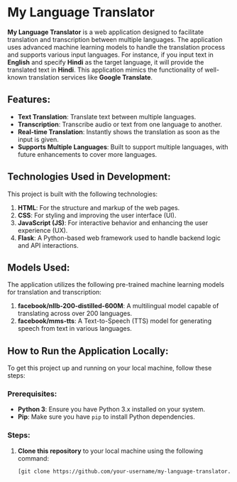 # My Language Translator

**My Language Translator** is a web application designed to facilitate translation and transcription between multiple languages. The application uses advanced machine learning models to handle the translation process and supports various input languages. For instance, if you input text in **English** and specify **Hindi** as the target language, it will provide the translated text in **Hindi**. This application mimics the functionality of well-known translation services like **Google Translate**.

## Features:

- **Text Translation**: Translate text between multiple languages.
- **Transcription**: Transcribe audio or text from one language to another.
- **Real-time Translation**: Instantly shows the translation as soon as the input is given.
- **Supports Multiple Languages**: Built to support multiple languages, with future enhancements to cover more languages.

## Technologies Used in Development:

This project is built with the following technologies:

1. **HTML**: For the structure and markup of the web pages.
2. **CSS**: For styling and improving the user interface (UI).
3. **JavaScript (JS)**: For interactive behavior and enhancing the user experience (UX).
4. **Flask**: A Python-based web framework used to handle backend logic and API interactions.

## Models Used:

The application utilizes the following pre-trained machine learning models for translation and transcription:

1. **facebook/nllb-200-distilled-600M**: A multilingual model capable of translating across over 200 languages.
2. **facebook/mms-tts**: A Text-to-Speech (TTS) model for generating speech from text in various languages.

## How to Run the Application Locally:

To get this project up and running on your local machine, follow these steps:

### Prerequisites:

- **Python 3**: Ensure you have Python 3.x installed on your system.
- **Pip**: Make sure you have `pip` to install Python dependencies.

### Steps:

1. **Clone this repository** to your local machine using the following command:
   ```bash
   [git clone https://github.com/your-username/my-language-translator.git](https://github.com/pavankalyant/My_Language_Translator.git)
